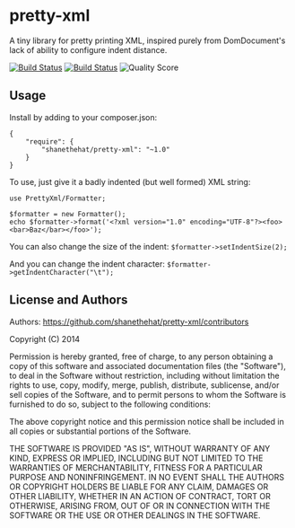 # pretty-xml

A tiny library for pretty printing XML, inspired purely from DomDocument's lack of ability to configure indent distance.

[![Build Status](https://travis-ci.org/shanethehat/pretty-xml.png?branch=master)](https://travis-ci.org/shanethehat/pretty-xml)
[![Build Status](https://scrutinizer-ci.com/g/shanethehat/pretty-xml/badges/build.png?b=master)](https://scrutinizer-ci.com/g/shanethehat/pretty-xml/build-status/master)
![Quality Score](https://scrutinizer-ci.com/g/shanethehat/pretty-xml/badges/quality-score.png?b=master)

## Usage

Install by adding to your composer.json:

```
{
    "require": {
        "shanethehat/pretty-xml": "~1.0"
    }
}
```

To use, just give it a badly indented (but well formed) XML string:

```
use PrettyXml/Formatter;

$formatter = new Formatter();
echo $formatter->format('<?xml version="1.0" encoding="UTF-8"?><foo><bar>Baz</bar></foo>');
```

You can also change the size of the indent: ```$formatter->setIndentSize(2);```

And you can change the indent character: ```$formatter->getIndentCharacter("\t");```

## License and Authors

Authors: <https://github.com/shanethehat/pretty-xml/contributors>

Copyright (C) 2014

Permission is hereby granted, free of charge, to any person obtaining a copy of
this software and associated documentation files (the "Software"), to deal in
the Software without restriction, including without limitation the rights to
use, copy, modify, merge, publish, distribute, sublicense, and/or sell copies
of the Software, and to permit persons to whom the Software is furnished to do
so, subject to the following conditions:

The above copyright notice and this permission notice shall be included in all
copies or substantial portions of the Software.

THE SOFTWARE IS PROVIDED "AS IS", WITHOUT WARRANTY OF ANY KIND, EXPRESS OR
IMPLIED, INCLUDING BUT NOT LIMITED TO THE WARRANTIES OF MERCHANTABILITY,
FITNESS FOR A PARTICULAR PURPOSE AND NONINFRINGEMENT. IN NO EVENT SHALL THE
AUTHORS OR COPYRIGHT HOLDERS BE LIABLE FOR ANY CLAIM, DAMAGES OR OTHER
LIABILITY, WHETHER IN AN ACTION OF CONTRACT, TORT OR OTHERWISE, ARISING FROM,
OUT OF OR IN CONNECTION WITH THE SOFTWARE OR THE USE OR OTHER DEALINGS IN THE
SOFTWARE.
